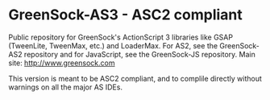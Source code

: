 GreenSock-AS3 - ASC2 compliant
=============

Public repository for GreenSock's ActionScript 3 libraries like GSAP (TweenLite, TweenMax, etc.) and LoaderMax. For AS2, see the GreenSock-AS2 repository and for JavaScript, see the GreenSock-JS repository. Main site: http://www.greensock.com

This version is meant to be ASC2 compliant, and to complile directly without warnings on all the major AS IDEs.

